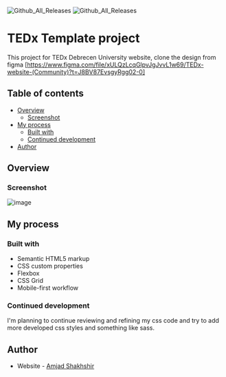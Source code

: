  ![Github_All_Releases](https://img.shields.io/badge/-CSS-rgba(38%2C%2077%2C%20228)?style=flat-square&logo=css3)
![Github_All_Releases](https://img.shields.io/badge/-HTML-rgba(240%2C%20101%2C%2041)?style=flat-square&logo=html5&logoColor=white)
# TEDx Template project

This project for TEDx Debrecen University website, clone the design from figma [https://www.figma.com/file/xULQzLcqGlpvJgJvvL1w69/TEDx-website-(Community)?t=J8BV87EvsgyRgg02-0] 

## Table of contents

- [Overview](#overview)
  - [Screenshot](#screenshot)
- [My process](#my-process)
  - [Built with](#built-with)
  - [Continued development](#continued-development)
- [Author](#author)

## Overview
### Screenshot

![image](https://github.com/JoniShiro/template-TEDX/blob/master/Tedx-screenshot.png)

## My process

### Built with

- Semantic HTML5 markup
- CSS custom properties
- Flexbox
- CSS Grid
- Mobile-first workflow


### Continued development

I'm planning to continue reviewing and refining my css code and try to add more developed css styles and something like sass.

## Author

- Website - [Amjad Shakhshir](https://www.amjadshakhshir.com)


